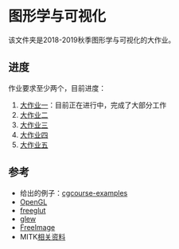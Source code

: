 图形学与可视化
============

该文件夹是2018-2019秋季图形学与可视化的大作业。

进度
----

作业要求至少两个，目前进度：
1. [大作业一](https://github.com/TerenceWangh/course/tree/master/cg/src/homework1)：目前正在进行中，完成了大部分工作
1. [大作业二](https://github.com/TerenceWangh/course/tree/master/cg/src/homework2)
1. [大作业三](https://github.com/TerenceWangh/course/tree/master/cg/src/homework3)
1. [大作业四](https://github.com/TerenceWangh/course/tree/master/cg/src/homework4)
1. [大作业五](https://github.com/TerenceWangh/course/tree/master/cg/src/homework5)

参考
----

- 给出的例子：[cgcourse-examples](https://gitee.com/xuejian/cgcourse-examples/)
- [OpenGL](https://www.opengl.org)
- [freeglut](http://freeglut.sourceforge.net)
- [glew](http://glew.sourceforge.net)
- [FreeImage](http://freeimage.sourceforge.net)
- MITK[相关资料](http://www.radiomics.net.cn/platform/index#MITK)